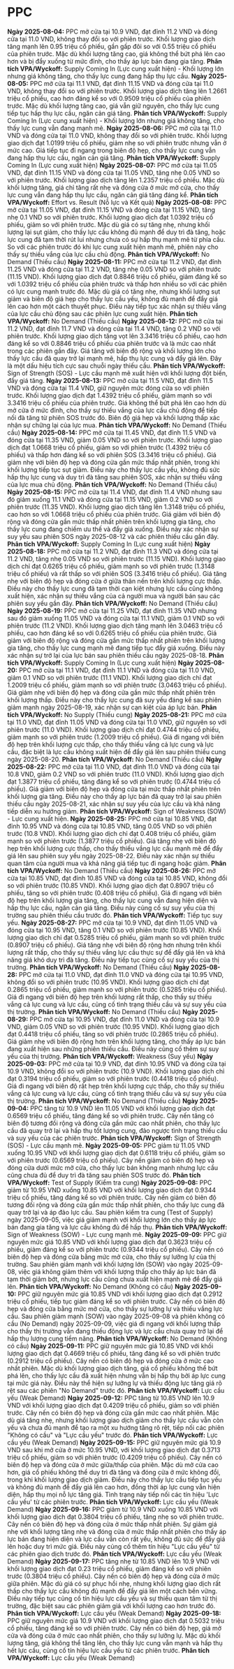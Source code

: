 # PPC

**Ngày 2025-08-04:** PPC mở cửa tại 10.9 VND, đạt đỉnh 11.2 VND và đóng cửa tại 11.0 VND, không thay đổi so với phiên trước. Khối lượng giao dịch tăng mạnh lên 0.95 triệu cổ phiếu, gần gấp đôi so với 0.55 triệu cổ phiếu của phiên trước. Mặc dù khối lượng tăng cao, giá không thể bứt phá lên cao hơn và bị đẩy xuống từ mức đỉnh, cho thấy áp lực bán đang gia tăng. **Phân tích VPA/Wyckoff:** Supply Coming In (Lực cung xuất hiện) - Khối lượng lớn nhưng giá không tăng, cho thấy lực cung đang hấp thụ lực cầu.
**Ngày 2025-08-05:** PPC mở cửa tại 11.1 VND, đạt đỉnh 11.15 VND và đóng cửa tại 11.0 VND, không thay đổi so với phiên trước. Khối lượng giao dịch tăng lên 1.2661 triệu cổ phiếu, cao hơn đáng kể so với 0.9509 triệu cổ phiếu của phiên trước. Mặc dù khối lượng tăng cao, giá vẫn giữ nguyên, cho thấy lực cung tiếp tục hấp thụ lực cầu, ngăn cản giá tăng. **Phân tích VPA/Wyckoff:** Supply Coming In (Lực cung xuất hiện) - Khối lượng lớn nhưng giá không tăng, cho thấy lực cung vẫn đang mạnh mẽ.
**Ngày 2025-08-06:** PPC mở cửa tại 11.0 VND và đóng cửa tại 11.0 VND, không thay đổi so với phiên trước. Khối lượng giao dịch đạt 1.0199 triệu cổ phiếu, giảm nhẹ so với phiên trước nhưng vẫn ở mức cao. Giá tiếp tục đi ngang trong biên độ hẹp, cho thấy lực cung vẫn đang hấp thụ lực cầu, ngăn cản giá tăng. **Phân tích VPA/Wyckoff:** Supply Coming In (Lực cung xuất hiện)
**Ngày 2025-08-07:** PPC mở cửa tại 11.05 VND, đạt đỉnh 11.15 VND và đóng cửa tại 11.05 VND, tăng nhẹ 0.05 VND so với phiên trước. Khối lượng giao dịch tăng lên 1.2357 triệu cổ phiếu. Mặc dù khối lượng tăng, giá chỉ tăng rất nhẹ và đóng cửa ở mức mở cửa, cho thấy lực cung vẫn đang hấp thụ lực cầu, ngăn cản giá tăng đáng kể. **Phân tích VPA/Wyckoff:** Effort vs. Result (Nỗ lực và Kết quả)
**Ngày 2025-08-08:** PPC mở cửa tại 11.05 VND, đạt đỉnh 11.15 VND và đóng cửa tại 11.15 VND, tăng nhẹ 0.1 VND so với phiên trước. Khối lượng giao dịch đạt 1.0392 triệu cổ phiếu, giảm so với phiên trước. Mặc dù giá có sự tăng nhẹ, nhưng khối lượng lại sụt giảm, cho thấy lực cầu không đủ mạnh để duy trì đà tăng, hoặc lực cung đã tạm thời rút lui nhưng chưa có sự hấp thụ mạnh mẽ từ phía cầu. So với các phiên trước đó khi lực cung xuất hiện mạnh mẽ, phiên này cho thấy sự thiếu vắng của lực cầu chủ động. **Phân tích VPA/Wyckoff:** No Demand (Thiếu cầu)
**Ngày 2025-08-11:** PPC mở cửa tại 11.2 VND, đạt đỉnh 11.25 VND và đóng cửa tại 11.2 VND, tăng nhẹ 0.05 VND so với phiên trước (11.15 VND). Khối lượng giao dịch đạt 0.8846 triệu cổ phiếu, giảm đáng kể so với 1.0392 triệu cổ phiếu của phiên trước và thấp hơn nhiều so với các phiên có lực cung mạnh trước đó. Mặc dù giá có tăng nhẹ, nhưng khối lượng sụt giảm và biên độ giá hẹp cho thấy lực cầu yếu, không đủ mạnh để đẩy giá lên cao hơn một cách thuyết phục. Điều này tiếp tục xác nhận sự thiếu vắng của lực cầu chủ động sau các phiên lực cung xuất hiện. **Phân tích VPA/Wyckoff:** No Demand (Thiếu cầu)
**Ngày 2025-08-12:** PPC mở cửa tại 11.2 VND, đạt đỉnh 11.7 VND và đóng cửa tại 11.4 VND, tăng 0.2 VND so với phiên trước. Khối lượng giao dịch tăng vọt lên 3.3416 triệu cổ phiếu, cao hơn đáng kể so với 0.8846 triệu cổ phiếu của phiên trước và là mức cao nhất trong các phiên gần đây. Giá tăng với biên độ rộng và khối lượng lớn cho thấy lực cầu đã quay trở lại mạnh mẽ, hấp thụ lực cung và đẩy giá lên. Đây là một dấu hiệu tích cực sau chuỗi ngày thiếu cầu. **Phân tích VPA/Wyckoff:** Sign of Strength (SOS) - Lực cầu mạnh mẽ xuất hiện với khối lượng đột biến, đẩy giá tăng.
**Ngày 2025-08-13:** PPC mở cửa tại 11.5 VND, đạt đỉnh 11.5 VND và đóng cửa tại 11.4 VND, giữ nguyên mức đóng cửa so với phiên trước. Khối lượng giao dịch đạt 1.4392 triệu cổ phiếu, giảm mạnh so với 3.3416 triệu cổ phiếu của phiên trước. Giá không thể bứt phá lên cao hơn dù mở cửa ở mức đỉnh, cho thấy sự thiếu vắng của lực cầu chủ động để tiếp nối đà tăng từ phiên SOS trước đó. Biên độ giá hẹp và khối lượng thấp xác nhận sự chững lại của lực mua. **Phân tích VPA/Wyckoff:** No Demand (Thiếu cầu)
**Ngày 2025-08-14:** PPC mở cửa tại 11.45 VND, đạt đỉnh 11.5 VND và đóng cửa tại 11.35 VND, giảm 0.05 VND so với phiên trước. Khối lượng giao dịch đạt 1.0668 triệu cổ phiếu, giảm so với phiên trước (1.4392 triệu cổ phiếu) và thấp hơn đáng kể so với phiên SOS (3.3416 triệu cổ phiếu). Giá giảm nhẹ với biên độ hẹp và đóng cửa gần mức thấp nhất phiên, trong khi khối lượng tiếp tục sụt giảm. Điều này cho thấy lực cầu yếu, không đủ sức hấp thụ lực cung và duy trì đà tăng sau phiên SOS, xác nhận sự thiếu vắng của lực mua chủ động. **Phân tích VPA/Wyckoff:** No Demand (Thiếu cầu)
**Ngày 2025-08-15:** PPC mở cửa tại 11.4 VND, đạt đỉnh 11.4 VND nhưng sau đó giảm xuống 11.1 VND và đóng cửa tại 11.15 VND, giảm 0.2 VND so với phiên trước (11.35 VND). Khối lượng giao dịch tăng lên 1.3148 triệu cổ phiếu, cao hơn so với 1.0668 triệu cổ phiếu của phiên trước. Giá giảm với biên độ rộng và đóng cửa gần mức thấp nhất phiên trên khối lượng gia tăng, cho thấy lực cung đang chiếm ưu thế và đẩy giá xuống. Điều này xác nhận sự suy yếu sau phiên SOS ngày 2025-08-12 và các phiên thiếu cầu gần đây. **Phân tích VPA/Wyckoff:** Supply Coming In (Lực cung xuất hiện)
**Ngày 2025-08-18:** PPC mở cửa tại 11.2 VND, đạt đỉnh 11.3 VND và đóng cửa tại 11.2 VND, tăng nhẹ 0.05 VND so với phiên trước (11.15 VND). Khối lượng giao dịch chỉ đạt 0.6265 triệu cổ phiếu, giảm mạnh so với phiên trước (1.3148 triệu cổ phiếu) và rất thấp so với phiên SOS (3.3416 triệu cổ phiếu). Giá tăng nhẹ với biên độ hẹp và đóng cửa ở giữa thân nến trên khối lượng cực thấp. Điều này cho thấy lực cung đã tạm thời cạn kiệt nhưng lực cầu cũng không xuất hiện, xác nhận sự thiếu vắng của cả người mua và người bán sau các phiên suy yếu gần đây. **Phân tích VPA/Wyckoff:** No Demand (Thiếu cầu)
**Ngày 2025-08-19:** PPC mở cửa tại 11.25 VND, đạt đỉnh 11.35 VND nhưng sau đó giảm xuống 11.05 VND và đóng cửa tại 11.1 VND, giảm 0.1 VND so với phiên trước (11.2 VND). Khối lượng giao dịch tăng mạnh lên 3.0463 triệu cổ phiếu, cao hơn đáng kể so với 0.6265 triệu cổ phiếu của phiên trước. Giá giảm với biên độ rộng và đóng cửa gần mức thấp nhất phiên trên khối lượng gia tăng, cho thấy lực cung mạnh mẽ đang tiếp tục đẩy giá xuống. Điều này xác nhận sự trở lại của lực bán sau phiên thiếu cầu ngày 2025-08-18. **Phân tích VPA/Wyckoff:** Supply Coming In (Lực cung xuất hiện)
**Ngày 2025-08-20:** PPC mở cửa tại 11.1 VND, đạt đỉnh 11.1 VND và đóng cửa tại 11.0 VND, giảm 0.1 VND so với phiên trước (11.1 VND). Khối lượng giao dịch chỉ đạt 1.2009 triệu cổ phiếu, giảm mạnh so với phiên trước (3.0463 triệu cổ phiếu). Giá giảm nhẹ với biên độ hẹp và đóng cửa gần mức thấp nhất phiên trên khối lượng thấp. Điều này cho thấy lực cung đã suy yếu đáng kể sau phiên giảm mạnh ngày 2025-08-19, xác nhận sự cạn kiệt của áp lực bán. **Phân tích VPA/Wyckoff:** No Supply (Thiếu cung)
**Ngày 2025-08-21:** PPC mở cửa tại 11.0 VND, đạt đỉnh 11.05 VND và đóng cửa tại 11.0 VND, giữ nguyên so với phiên trước (11.0 VND). Khối lượng giao dịch chỉ đạt 0.4744 triệu cổ phiếu, giảm mạnh so với phiên trước (1.2009 triệu cổ phiếu). Giá đi ngang với biên độ hẹp trên khối lượng cực thấp, cho thấy thiếu vắng cả lực cung và lực cầu, đặc biệt là lực cầu không xuất hiện để đẩy giá lên sau phiên thiếu cung ngày 2025-08-20. **Phân tích VPA/Wyckoff:** No Demand (Thiếu cầu)
**Ngày 2025-08-22:** PPC mở cửa tại 11.0 VND, đạt đỉnh 11.0 VND và đóng cửa tại 10.8 VND, giảm 0.2 VND so với phiên trước (11.0 VND). Khối lượng giao dịch đạt 1.3877 triệu cổ phiếu, tăng đáng kể so với phiên trước (0.4744 triệu cổ phiếu). Giá giảm với biên độ hẹp và đóng cửa tại mức thấp nhất phiên trên khối lượng gia tăng. Điều này cho thấy áp lực bán đã quay trở lại sau phiên thiếu cầu ngày 2025-08-21, xác nhận sự suy yếu của lực cầu và khả năng tiếp diễn xu hướng giảm. **Phân tích VPA/Wyckoff:** Sign of Weakness (SOW) - Lực cung xuất hiện.
**Ngày 2025-08-25:** PPC mở cửa tại 10.85 VND, đạt đỉnh 10.95 VND và đóng cửa tại 10.85 VND, tăng 0.05 VND so với phiên trước (10.8 VND). Khối lượng giao dịch chỉ đạt 0.408 triệu cổ phiếu, giảm mạnh so với phiên trước (1.3877 triệu cổ phiếu). Giá tăng nhẹ với biên độ hẹp trên khối lượng cực thấp, cho thấy thiếu vắng lực cầu mạnh mẽ để đẩy giá lên sau phiên suy yếu ngày 2025-08-22. Điều này xác nhận sự thiếu quan tâm của người mua và khả năng giá tiếp tục đi ngang hoặc giảm. **Phân tích VPA/Wyckoff:** No Demand (Thiếu cầu)
**Ngày 2025-08-26:** PPC mở cửa tại 10.85 VND, đạt đỉnh 10.85 VND và đóng cửa tại 10.85 VND, không đổi so với phiên trước (10.85 VND). Khối lượng giao dịch đạt 0.8907 triệu cổ phiếu, tăng so với phiên trước (0.408 triệu cổ phiếu). Giá đi ngang với biên độ hẹp trên khối lượng gia tăng, cho thấy lực cung vẫn đang hiện diện và hấp thụ lực cầu, ngăn cản giá tăng. Điều này củng cố sự suy yếu của thị trường sau phiên thiếu cầu trước đó. **Phân tích VPA/Wyckoff:** Tiếp tục suy yếu.
**Ngày 2025-08-27:** PPC mở cửa tại 10.9 VND, đạt đỉnh 11.05 VND và đóng cửa tại 10.95 VND, tăng 0.1 VND so với phiên trước (10.85 VND). Khối lượng giao dịch chỉ đạt 0.5285 triệu cổ phiếu, giảm mạnh so với phiên trước (0.8907 triệu cổ phiếu). Giá tăng nhẹ với biên độ rộng hơn nhưng trên khối lượng rất thấp, cho thấy sự thiếu vắng lực cầu thực sự để đẩy giá lên và khả năng giá khó duy trì đà tăng. Điều này tiếp tục củng cố sự suy yếu của thị trường. **Phân tích VPA/Wyckoff:** No Demand (Thiếu cầu)
**Ngày 2025-08-28:** PPC mở cửa tại 11.0 VND, đạt đỉnh 11.0 VND và đóng cửa tại 10.95 VND, không đổi so với phiên trước (10.95 VND). Khối lượng giao dịch chỉ đạt 0.2865 triệu cổ phiếu, giảm mạnh so với phiên trước (0.5285 triệu cổ phiếu). Giá đi ngang với biên độ hẹp trên khối lượng rất thấp, cho thấy sự thiếu vắng cả lực cung và lực cầu, củng cố tình trạng thiếu cầu và sự suy yếu của thị trường. **Phân tích VPA/Wyckoff:** No Demand (Thiếu cầu)
**Ngày 2025-08-29:** PPC mở cửa tại 10.95 VND, đạt đỉnh 11.0 VND và đóng cửa tại 10.9 VND, giảm 0.05 VND so với phiên trước (10.95 VND). Khối lượng giao dịch đạt 0.4418 triệu cổ phiếu, tăng so với phiên trước (0.2865 triệu cổ phiếu). Giá giảm nhẹ với biên độ rộng hơn trên khối lượng tăng, cho thấy áp lực bán đang xuất hiện sau những phiên thiếu cầu. Điều này củng cố thêm sự suy yếu của thị trường. **Phân tích VPA/Wyckoff:** Weakness (Suy yếu)
**Ngày 2025-09-03:** PPC mở cửa tại 10.9 VND, đạt đỉnh 10.95 VND và đóng cửa tại 10.9 VND, không đổi so với phiên trước (10.9 VND). Khối lượng giao dịch chỉ đạt 0.3194 triệu cổ phiếu, giảm so với phiên trước (0.4418 triệu cổ phiếu). Giá đi ngang với biên độ rất hẹp trên khối lượng cực thấp, cho thấy sự thiếu vắng cả lực cung và lực cầu, củng cố tình trạng thiếu cầu và sự suy yếu của thị trường. **Phân tích VPA/Wyckoff:** No Demand (Thiếu cầu)
**Ngày 2025-09-04:** PPC tăng từ 10.9 VND lên 11.05 VND với khối lượng giao dịch đạt 0.6569 triệu cổ phiếu, tăng đáng kể so với phiên trước. Cây nến tăng có biên độ tương đối rộng và đóng cửa gần mức cao nhất phiên, cho thấy lực cầu đã quay trở lại và hấp thụ tốt lượng cung, đảo ngược tình trạng thiếu cầu và suy yếu của các phiên trước. **Phân tích VPA/Wyckoff:** Sign of Strength (SOS) - Lực cầu mạnh mẽ.
**Ngày 2025-09-05:** PPC giảm từ 11.05 VND xuống 10.95 VND với khối lượng giao dịch đạt 0.6118 triệu cổ phiếu, giảm so với phiên trước (0.6569 triệu cổ phiếu). Cây nến giảm có biên độ hẹp và đóng cửa dưới mức mở cửa, cho thấy lực bán không mạnh nhưng lực cầu cũng chưa đủ để duy trì đà tăng sau phiên SOS trước đó. **Phân tích VPA/Wyckoff:** Test of Supply (Kiểm tra cung)
**Ngày 2025-09-08:** PPC giảm từ 10.95 VND xuống 10.85 VND với khối lượng giao dịch đạt 0.9344 triệu cổ phiếu, tăng đáng kể so với phiên trước. Cây nến giảm có biên độ tương đối rộng và đóng cửa gần mức thấp nhất phiên, cho thấy lực cung đã quay trở lại và áp đảo lực cầu. Sau phiên kiểm tra cung (Test of Supply) ngày 2025-09-05, việc giá giảm mạnh với khối lượng lớn cho thấy áp lực bán đang gia tăng và lực cầu không đủ để hấp thụ. **Phân tích VPA/Wyckoff:** Sign of Weakness (SOW) - Lực cung mạnh mẽ.
**Ngày 2025-09-09:** PPC giữ nguyên mức giá 10.85 VND với khối lượng giao dịch đạt 0.3623 triệu cổ phiếu, giảm đáng kể so với phiên trước (0.9344 triệu cổ phiếu). Cây nến có biên độ hẹp và đóng cửa bằng mức mở cửa, cho thấy sự lưỡng lự của thị trường. Sau phiên giảm mạnh với khối lượng lớn (SOW) vào ngày 2025-09-08, việc giá không giảm thêm với khối lượng thấp cho thấy áp lực bán đã tạm thời giảm bớt, nhưng lực cầu cũng chưa xuất hiện mạnh mẽ để đẩy giá lên. **Phân tích VPA/Wyckoff:** No Demand (Không có cầu)
**Ngày 2025-09-10:** PPC giữ nguyên mức giá 10.85 VND với khối lượng giao dịch đạt 0.2912 triệu cổ phiếu, tiếp tục giảm đáng kể so với phiên trước. Cây nến có biên độ hẹp và đóng cửa bằng mức mở cửa, cho thấy sự lưỡng lự và thiếu vắng lực cầu. Sau phiên giảm mạnh (SOW) vào ngày 2025-09-08 và phiên không có cầu (No Demand) ngày 2025-09-09, việc giá đi ngang với khối lượng thấp cho thấy thị trường vẫn đang thiếu động lực và lực cầu chưa quay trở lại để hấp thụ lượng cung tiềm năng. **Phân tích VPA/Wyckoff:** No Demand (Không có cầu)
**Ngày 2025-09-11:** PPC giữ nguyên mức giá 10.85 VND với khối lượng giao dịch đạt 0.4669 triệu cổ phiếu, tăng đáng kể so với phiên trước (0.2912 triệu cổ phiếu). Cây nến có biên độ hẹp và đóng cửa ở mức cao nhất phiên. Mặc dù khối lượng giao dịch tăng, giá cổ phiếu không thể bứt phá lên, cho thấy lực cầu đã xuất hiện nhưng vẫn bị hấp thụ bởi áp lực cung tại mức giá này. Điều này thể hiện sự lưỡng lự và thiếu động lực tăng giá rõ rệt sau các phiên "No Demand" trước đó. **Phân tích VPA/Wyckoff:** Lực cầu yếu (Weak Demand)
**Ngày 2025-09-12:** PPC tăng từ 10.85 VND lên 10.9 VND với khối lượng giao dịch đạt 0.4209 triệu cổ phiếu, giảm so với phiên trước. Cây nến có biên độ hẹp và đóng cửa gần mức cao nhất phiên. Mặc dù giá tăng nhẹ, nhưng khối lượng giao dịch giảm cho thấy lực cầu vẫn còn yếu và chưa đủ mạnh để tạo ra một xu hướng tăng rõ rệt, tiếp nối các phiên "Không có cầu" và "Lực cầu yếu" trước đó. **Phân tích VPA/Wyckoff:** Lực cầu yếu (Weak Demand)
**Ngày 2025-09-15:** PPC giữ nguyên mức giá 10.9 VND sau khi mở cửa ở mức 10.95 VND, với khối lượng giao dịch đạt 0.3713 triệu cổ phiếu, giảm so với phiên trước (0.4209 triệu cổ phiếu). Cây nến có biên độ hẹp và đóng cửa ở mức giữa/thấp của phiên. Mặc dù mở cửa cao hơn, giá cổ phiếu không thể duy trì đà tăng và đóng cửa ở mức không đổi, trong khi khối lượng giao dịch giảm. Điều này cho thấy lực cầu tiếp tục yếu và không đủ mạnh để đẩy giá lên cao hơn, đồng thời áp lực cung vẫn hiện diện, hấp thụ mọi nỗ lực tăng giá. Tình trạng này tiếp nối các tín hiệu 'Lực cầu yếu' từ các phiên trước. **Phân tích VPA/Wyckoff:** Lực cầu yếu (Weak Demand)
**Ngày 2025-09-16:** PPC giảm từ 10.9 VND xuống 10.85 VND với khối lượng giao dịch đạt 0.3804 triệu cổ phiếu, tăng nhẹ so với phiên trước. Cây nến có biên độ hẹp và đóng cửa ở mức thấp nhất phiên. Sự giảm giá nhẹ với khối lượng tăng nhẹ và đóng cửa ở mức thấp nhất phiên cho thấy áp lực bán đang hiện diện và lực cầu vẫn còn rất yếu, không đủ sức để đẩy giá lên hoặc duy trì mức giá. Điều này củng cố thêm tín hiệu "Lực cầu yếu" từ các phiên giao dịch trước đó. **Phân tích VPA/Wyckoff:** Lực cầu yếu (Weak Demand)
**Ngày 2025-09-17:** PPC tăng nhẹ từ 10.85 VND lên 10.9 VND với khối lượng giao dịch đạt 0.23 triệu cổ phiếu, giảm đáng kể so với phiên trước (0.3804 triệu cổ phiếu). Cây nến có biên độ hẹp và đóng cửa ở mức giữa phiên. Mặc dù giá có sự phục hồi nhẹ, nhưng khối lượng giao dịch rất thấp cho thấy lực cầu không đủ mạnh để đẩy giá lên một cách bền vững. Điều này tiếp tục củng cố tín hiệu lực cầu yếu và sự thiếu quan tâm từ thị trường, đặc biệt sau các phiên giảm giá với khối lượng cao hơn trước đó. **Phân tích VPA/Wyckoff:** Lực cầu yếu (Weak Demand)
**Ngày 2025-09-18:** PPC giữ nguyên mức giá 10.9 VND với khối lượng giao dịch đạt 0.5032 triệu cổ phiếu, tăng đáng kể so với phiên trước. Cây nến có biên độ hẹp, giá mở cửa và đóng cửa ở mức cao nhất phiên, cho thấy sự lưỡng lự. Mặc dù khối lượng tăng, giá không thể tăng lên, cho thấy lực cung vẫn mạnh và hấp thụ hết lực cầu, củng cố tín hiệu lực cầu yếu từ các phiên trước. **Phân tích VPA/Wyckoff:** Lực cầu yếu (Weak Demand)
